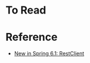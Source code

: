 # To Read



# Reference
* [New in Spring 6.1: RestClient](https://spring.io/blog/2023/07/13/new-in-spring-6-1-restclient)
